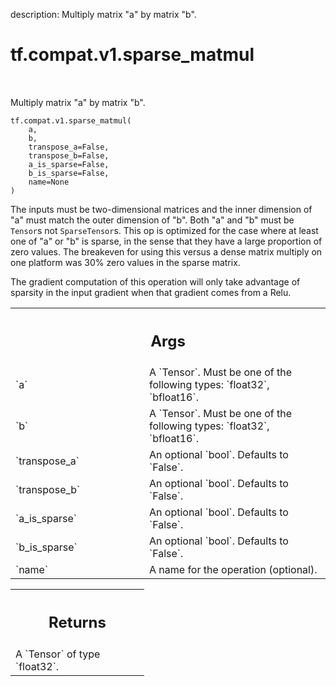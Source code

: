 description: Multiply matrix "a" by matrix "b".

<div itemscope itemtype="http://developers.google.com/ReferenceObject">
<meta itemprop="name" content="tf.compat.v1.sparse_matmul" />
<meta itemprop="path" content="Stable" />
</div>

# tf.compat.v1.sparse_matmul

<!-- Insert buttons and diff -->

<table class="tfo-notebook-buttons tfo-api nocontent" align="left">

</table>



Multiply matrix "a" by matrix "b".

<pre class="devsite-click-to-copy prettyprint lang-py tfo-signature-link">
<code>tf.compat.v1.sparse_matmul(
    a,
    b,
    transpose_a=False,
    transpose_b=False,
    a_is_sparse=False,
    b_is_sparse=False,
    name=None
)
</code></pre>



<!-- Placeholder for "Used in" -->

The inputs must be two-dimensional matrices and the inner dimension of "a" must
match the outer dimension of "b". Both "a" and "b" must be `Tensor`s not
`SparseTensor`s.  This op is optimized for the case where at least one of "a" or
"b" is sparse, in the sense that they have a large proportion of zero values.
The breakeven for using this versus a dense matrix multiply on one platform was
30% zero values in the sparse matrix.

The gradient computation of this operation will only take advantage of sparsity
in the input gradient when that gradient comes from a Relu.

<!-- Tabular view -->
 <table class="responsive fixed orange">
<colgroup><col width="214px"><col></colgroup>
<tr><th colspan="2"><h2 class="add-link">Args</h2></th></tr>

<tr>
<td>
`a`
</td>
<td>
A `Tensor`. Must be one of the following types: `float32`, `bfloat16`.
</td>
</tr><tr>
<td>
`b`
</td>
<td>
A `Tensor`. Must be one of the following types: `float32`, `bfloat16`.
</td>
</tr><tr>
<td>
`transpose_a`
</td>
<td>
An optional `bool`. Defaults to `False`.
</td>
</tr><tr>
<td>
`transpose_b`
</td>
<td>
An optional `bool`. Defaults to `False`.
</td>
</tr><tr>
<td>
`a_is_sparse`
</td>
<td>
An optional `bool`. Defaults to `False`.
</td>
</tr><tr>
<td>
`b_is_sparse`
</td>
<td>
An optional `bool`. Defaults to `False`.
</td>
</tr><tr>
<td>
`name`
</td>
<td>
A name for the operation (optional).
</td>
</tr>
</table>



<!-- Tabular view -->
 <table class="responsive fixed orange">
<colgroup><col width="214px"><col></colgroup>
<tr><th colspan="2"><h2 class="add-link">Returns</h2></th></tr>
<tr class="alt">
<td colspan="2">
A `Tensor` of type `float32`.
</td>
</tr>

</table>

